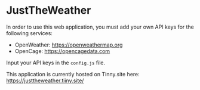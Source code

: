 # JustTheWeather

In order to use this web application, you must add your own API keys for the following services:
- OpenWeather: https://openweathermap.org
- OpenCage: https://opencagedata.com

Input your API keys in the `config.js` file.

This application is currently hosted on Tinny.site here: https://justtheweather.tiiny.site/
